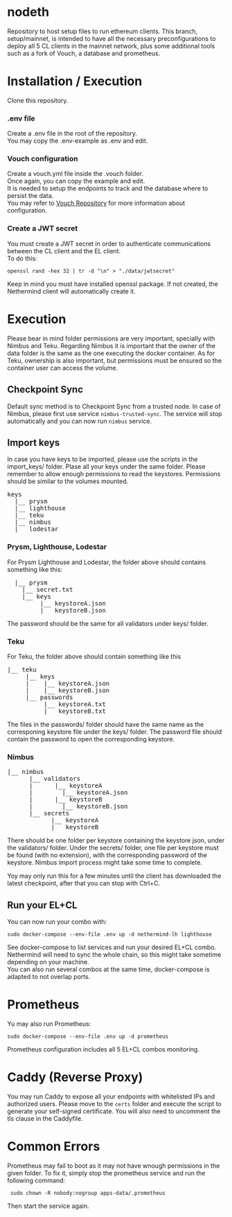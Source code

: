 # nodeth
Repository to host setup files to run ethereum clients.
This branch, setup/mainnet, is intended to have all the necessary preconfigurations to deploy all 5 CL clients in the mainnet network, plus some additional tools such as a fork of Vouch, a database and prometheus.

# Installation / Execution

Clone this repository.

### .env file

Create a .env file in the root of the repository.\
You may copy the .env-example as .env and edit.

### Vouch configuration

Create a vouch.yml file inside the .vouch folder.\
Once again, you can copy the example and edit.\
It is needed to setup the endpoints to track and the database where to persist the data. \
You may refer to [Vouch Repository](https://github.com/attestantio/vouch) for more information about configuration.

### Create a JWT secret

You must create a JWT secret in order to authenticate communications between the CL client and the EL client.\
To do this:

```
openssl rand -hex 32 | tr -d "\n" > "./data/jwtsecret"
```
Keep in mind you must have installed openssl package.
If not created, the Nethermind client will automatically create it.

# Execution

Please bear in mind folder permissions are very important, specially with Nimbus and Teku.
Regarding Nimbus it is important that the owner of the data folder is the same as the one executing the docker container.
As for Teku, ownership is also important, but permissions must be ensured so the container user can access the volume.

## Checkpoint Sync

Default sync method is to Checkpoint Sync from a trusted node.
In case of Nimbus, please first use service `nimbus-trusted-sync`. The service will stop automatically and you can now run `nimbus` service.

## Import keys

In case you have keys to be imported, please use the scripts in the import_keys/ folder.
Plase all your keys under the same folder.
Please remember to allow enough permissions to read the keystores. Permissions should be similar to the volumes mounted.

<pre>
keys 
  |__ prysm
  |__ lighthouse
  |__ teku
  |__ nimbus
  |__ lodestar
</pre>
### Prysm, Lighthouse, Lodestar
For Prysm Lighthouse and Lodestar, the folder above should contains something like this:
<pre>
  |__ prysm
	|__ secret.txt
	|__ keys
	     |__ keystoreA.json
	     |__ keystoreB.json
</pre>
The password should be the same for all validators under keys/ folder.

### Teku
For Teku, the folder above should contain something like this
<pre>
|__ teku
     |__ keys
     |	  |__ keystoreA.json
     |	  |__ keystoreB.json
     |__ passwords
          |__ keystoreA.txt
          |__ keystoreB.txt
</pre>
The files in the passwords/ folder should have the same name as the corresponing keystore file under the keys/ folder.
The password file should contain the password to open the corresponding keystore.

### Nimbus
<pre>
|__ nimbus
      |__ validators
      |	     |__ keystoreA
      |		   |__ keystoreA.json
      |	     |__ keystoreB		
      |	  	   |__ keystoreB.json
      |__ secrets
            |__ keystoreA
            |__ keystoreB
</pre>
There should be one folder per keystore containing the keystore json, under the validators/ folder.
Under the secrets/ folder, one file per keystore must be found (with no extension), with the corresponding password of the keystore.
Nimbus import process might take some time to complete.

Yoy may only run this for a few minutes until the client has downloaded the latest checkpoint, after that you can stop with Ctrl+C.

## Run your EL+CL

You can now run your combo with:
```
sudo docker-compose --env-file .env up -d nethermind-lh lighthouse
```
See docker-compose to list services and run your desired EL+CL combo.\
Nethermind will need to sync the whole chain, so this might take sometime depending on your machine.\
You can also run several combos at the same time, docker-compose is adapted to not overlap ports.

# Prometheus

Yu may also run Prometheus:
```
sudo docker-compose --env-file .env up -d prometheus
```

Prometheus configuration includes all 5 EL+CL combos monitoring.


# Caddy (Reverse Proxy)

You may run Caddy to expose all your endpoints with whitelisted IPs and authorized users.
Please move to the `certs` folder and execute the script to generate your self-signed certificate.
You will also need to uncomment the tls clause in the Caddyfile.

# Common Errors

Prometheus may fail to boot as it may not have wnough permissions in the given folder.
To fix it, simply stop the prometheus service and run the following command:

` sudo chown -R nobody:nogroup apps-data/.prometheus`

Then start the service again.